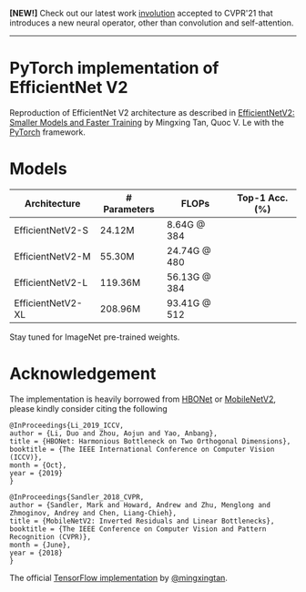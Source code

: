 **[NEW!]** Check out our latest work [involution](https://github.com/d-li14/involution) accepted to CVPR'21 that introduces a new neural operator, other than convolution and self-attention.

---

# PyTorch implementation of EfficientNet V2

Reproduction of EfficientNet V2 architecture as described in [EfficientNetV2: Smaller Models and Faster Training](https://arxiv.org/abs/2104.00298) by Mingxing Tan, Quoc V. Le with the [PyTorch](pytorch.org) framework.

# Models

| Architecture      | # Parameters | FLOPs | Top-1 Acc. (%) |
| ----------------- | ------------ | ------ | -------------------------- |
| EfficientNetV2-S    | 24.12M | 8.64G @ 384 |  |
| EfficientNetV2-M    | 55.30M | 24.74G @ 480 |  |
| EfficientNetV2-L    | 119.36M | 56.13G @ 384 |  |
| EfficientNetV2-XL    | 208.96M | 93.41G @ 512 |  |

Stay tuned for ImageNet pre-trained weights.

# Acknowledgement

The implementation is heavily borrowed from [HBONet](https://github.com/d-li14/HBONet) or [MobileNetV2](https://github.com/d-li14/mobilenetv2.pytorch), please kindly consider citing the following

```
@InProceedings{Li_2019_ICCV,
author = {Li, Duo and Zhou, Aojun and Yao, Anbang},
title = {HBONet: Harmonious Bottleneck on Two Orthogonal Dimensions},
booktitle = {The IEEE International Conference on Computer Vision (ICCV)},
month = {Oct},
year = {2019}
}
```
```
@InProceedings{Sandler_2018_CVPR,
author = {Sandler, Mark and Howard, Andrew and Zhu, Menglong and Zhmoginov, Andrey and Chen, Liang-Chieh},
title = {MobileNetV2: Inverted Residuals and Linear Bottlenecks},
booktitle = {The IEEE Conference on Computer Vision and Pattern Recognition (CVPR)},
month = {June},
year = {2018}
}
```

The official [TensorFlow implementation](https://github.com/google/automl/tree/master/efficientnetv2) by [@mingxingtan](https://github.com/mingxingtan).
